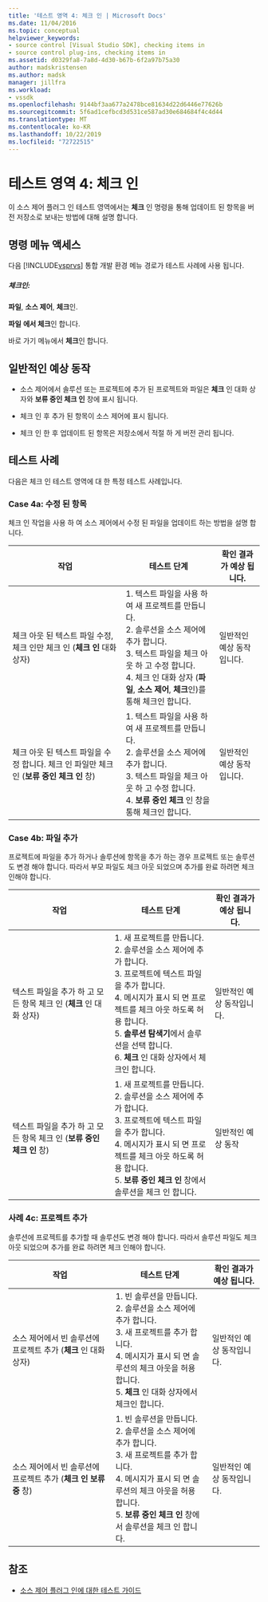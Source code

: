 ```yaml
---
title: '테스트 영역 4: 체크 인 | Microsoft Docs'
ms.date: 11/04/2016
ms.topic: conceptual
helpviewer_keywords:
- source control [Visual Studio SDK], checking items in
- source control plug-ins, checking items in
ms.assetid: d0329fa8-7a8d-4d30-b67b-6f2a97b75a30
author: madskristensen
ms.author: madsk
manager: jillfra
ms.workload:
- vssdk
ms.openlocfilehash: 9144bf3aa677a2478bce81634d22d6446e77626b
ms.sourcegitcommit: 5f6ad1cefbcd3d531ce587ad30e684684f4c4d44
ms.translationtype: MT
ms.contentlocale: ko-KR
ms.lasthandoff: 10/22/2019
ms.locfileid: "72722515"
---
```

# <a name="test-area-4-check-in"></a>테스트 영역 4: 체크 인
이 소스 제어 플러그 인 테스트 영역에서는 **체크** 인 명령을 통해 업데이트 된 항목을 버전 저장소로 보내는 방법에 대해 설명 합니다.

## <a name="command-menu-access"></a>명령 메뉴 액세스
 다음 [!INCLUDE[vsprvs](../../code-quality/includes/vsprvs_md.md)] 통합 개발 환경 메뉴 경로가 테스트 사례에 사용 됩니다.

##### <a name="check-in"></a>체크인:
 **파일**, **소스 제어**, **체크**인.

 **파일** **에서 체크**인 합니다.

 바로 가기 메뉴에서 **체크**인 합니다.

## <a name="common-expected-behavior"></a>일반적인 예상 동작

- 소스 제어에서 솔루션 또는 프로젝트에 추가 된 프로젝트와 파일은 **체크** 인 대화 상자와 **보류 중인 체크 인** 창에 표시 됩니다.

- 체크 인 후 추가 된 항목이 소스 제어에 표시 됩니다.

- 체크 인 한 후 업데이트 된 항목은 저장소에서 적절 하 게 버전 관리 됩니다.

## <a name="test-cases"></a>테스트 사례
 다음은 체크 인 테스트 영역에 대 한 특정 테스트 사례입니다.

### <a name="case-4a-modified-items"></a>Case 4a: 수정 된 항목
 체크 인 작업을 사용 하 여 소스 제어에서 수정 된 파일을 업데이트 하는 방법을 설명 합니다.

|작업|테스트 단계|확인 결과가 예상 됩니다.|
|------------|----------------|--------------------------------|
|체크 아웃 된 텍스트 파일 수정, 체크 인만 체크 인 (**체크 인** 대화 상자)|1. 텍스트 파일을 사용 하 여 새 프로젝트를 만듭니다.<br />2. 솔루션을 소스 제어에 추가 합니다.<br />3. 텍스트 파일을 체크 아웃 하 고 수정 합니다.<br />4. 체크 인 대화 상자 (**파일**, **소스 제어**, **체크**인)를 통해 체크인 합니다.|일반적인 예상 동작입니다.|
|체크 아웃 된 텍스트 파일을 수정 합니다. 체크 인 파일만 체크 인 (**보류 중인 체크 인** 창)|1. 텍스트 파일을 사용 하 여 새 프로젝트를 만듭니다.<br />2. 솔루션을 소스 제어에 추가 합니다.<br />3. 텍스트 파일을 체크 아웃 하 고 수정 합니다.<br />4. **보류 중인 체크** 인 창을 통해 체크인 합니다.|일반적인 예상 동작입니다.|

### <a name="case-4b-adding-files"></a>Case 4b: 파일 추가
 프로젝트에 파일을 추가 하거나 솔루션에 항목을 추가 하는 경우 프로젝트 또는 솔루션도 변경 해야 합니다. 따라서 부모 파일도 체크 아웃 되었으며 추가를 완료 하려면 체크 인해야 합니다.

|작업|테스트 단계|확인 결과가 예상 됩니다.|
|------------|----------------|--------------------------------|
|텍스트 파일을 추가 하 고 모든 항목 체크 인 (**체크** 인 대화 상자)|1. 새 프로젝트를 만듭니다.<br />2. 솔루션을 소스 제어에 추가 합니다.<br />3. 프로젝트에 텍스트 파일을 추가 합니다.<br />4. 메시지가 표시 되 면 프로젝트를 체크 아웃 하도록 허용 합니다.<br />5. **솔루션 탐색기**에서 솔루션을 선택 합니다.<br />6. **체크** 인 대화 상자에서 체크인 합니다.|일반적인 예상 동작입니다.|
|텍스트 파일을 추가 하 고 모든 항목 체크 인 (**보류 중인 체크 인** 창)|1. 새 프로젝트를 만듭니다.<br />2. 솔루션을 소스 제어에 추가 합니다.<br />3. 프로젝트에 텍스트 파일을 추가 합니다.<br />4. 메시지가 표시 되 면 프로젝트를 체크 아웃 하도록 허용 합니다.<br />5. **보류 중인 체크 인** 창에서 솔루션을 체크 인 합니다.|일반적인 예상 동작|

### <a name="case-4c-adding-projects"></a>사례 4c: 프로젝트 추가
 솔루션에 프로젝트를 추가할 때 솔루션도 변경 해야 합니다. 따라서 솔루션 파일도 체크 아웃 되었으며 추가를 완료 하려면 체크 인해야 합니다.

|작업|테스트 단계|확인 결과가 예상 됩니다.|
|------------|----------------|--------------------------------|
|소스 제어에서 빈 솔루션에 프로젝트 추가 (**체크** 인 대화 상자)|1. 빈 솔루션을 만듭니다.<br />2. 솔루션을 소스 제어에 추가 합니다.<br />3. 새 프로젝트를 추가 합니다.<br />4. 메시지가 표시 되 면 솔루션의 체크 아웃을 허용 합니다.<br />5. **체크** 인 대화 상자에서 체크인 합니다.|일반적인 예상 동작입니다.|
|소스 제어에서 빈 솔루션에 프로젝트 추가 (**체크 인 보류 중** 창)|1. 빈 솔루션을 만듭니다.<br />2. 솔루션을 소스 제어에 추가 합니다.<br />3. 새 프로젝트를 추가 합니다.<br />4. 메시지가 표시 되 면 솔루션의 체크 아웃을 허용 합니다.<br />5. **보류 중인 체크 인** 창에서 솔루션을 체크 인 합니다.|일반적인 예상 동작입니다.|

## <a name="see-also"></a>참조
- [소스 제어 플러그 인에 대한 테스트 가이드](../../extensibility/internals/test-guide-for-source-control-plug-ins.md)